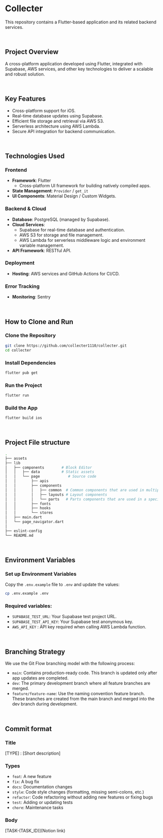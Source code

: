 # **Collecter**

This repository contains a Flutter-based application and its related backend services.

&nbsp;

## **Project Overview**

A cross-platform application developed using Flutter, integrated with Supabase, AWS services, and other key technologies to deliver a scalable and robust solution.

&nbsp;

## **Key Features**
- Cross-platform support for iOS.
- Real-time database updates using Supabase.
- Efficient file storage and retrieval via AWS S3.
- Serverless architecture using AWS Lambda.
- Secure API integration for backend communication.

&nbsp;

## **Technologies Used**

### **Frontend**
- **Framework**: Flutter  
  - Cross-platform UI framework for building natively compiled apps.
- **State Management**: `Provider` / `get_it` 
- **UI Components**: Material Design / Custom Widgets.

### **Backend & Cloud**
- **Database**: PostgreSQL (managed by Supabase).
- **Cloud Services**:
  - Supabase for real-time database and authentication.
  - AWS S3 for storage and file management.
  - AWS Lambda for serverless middleware logic and environment variable management.
- **API Framework**: RESTful API.

### **Deployment**
- **Hosting**: AWS services and GitHub Actions for CI/CD.

### **Error Tracking**
- **Monitoring**: Sentry

&nbsp;

## **How to Clone and Run**

### **Clone the Repository**
```bash
git clone https://github.com/collecter1110/collecter.git
cd collecter
```

### **Install Dependencies**
```bash
flutter pub get
```

### **Run the Project**
```bash
flutter run
```

### **Build the App**
```bash
flutter build ios
```

&nbsp;

## **Project File structure**


```bash
.
├── assets
├── lib
│   ├── components        # Block Editor
│   │   ├── data          # Static assets
│   │   └── page             # Source code
│   │       ├── apis
│   │       ├── components
│   │       │   ├── common  # Common components that are used in multiple pages
│   │       │   ├── layouts # Layout components
│   │       │   └── parts   # Parts components that are used in a specific page
│   │       ├── fonts
│   │       ├── hooks
│   │       └── stores
│   ├── main.dart 
│   └── page_navigator.dart
│       
├── eslint-config
└── README.md
```

&nbsp;

## **Environment Variables**

### **Set up Environment Variables**

Copy the `.env.example` file to `.env` and update the values:

```bash
cp .env.example .env
```

### **Required variables:**

- `SUPABASE_TEST_URL`: Your Supabase test project URL.
- `SUPABASE_TEST_API_KEY`: Your Supabase test anonymous key.
- `AWS_API_KEY` : API key required when calling AWS Lambda function.

&nbsp;

## **Branching Strategy**

We use the Git Flow branching model with the following process:

- `main`: Contains production-ready code. This branch is updated only after app updates are completed.
- `dev`: The primary development branch where all feature branches are merged.
- `feature/feature-name`: Use the naming convention feature branch. These branches are created from the main branch and merged into the dev branch during development.

&nbsp;

## **Commit format**

### **Title**
[TYPE] : [Short description]

### **Types**

- `feat`: A new feature
- `fix`: A bug fix
- `docs`: Documentation changes
- `style`: Code style changes (formatting, missing semi-colons, etc.)
- `refactor`: Code refactoring without adding new features or fixing bugs
- `test`: Adding or updating tests
- `chore`: Maintenance tasks

### **Body**
[TASK-(TASK_ID)](Notion link)



